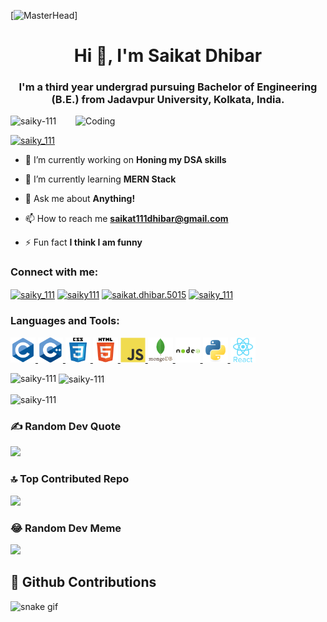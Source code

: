 [![MasterHead](https://developers.giphy.com/branch/master/static/api-512d36c09662682717108a38bbb5c57d.gif)]
<h1 align="center">Hi 👋, I'm Saikat Dhibar</h1>
<h3 align="center">I'm a third year undergrad pursuing Bachelor of Engineering (B.E.) from Jadavpur University, Kolkata, India.</h3>
<img align="right" alt="Coding" width="400" src="https://camo.githubusercontent.com/5ddf73ad3a205111cf8c686f687fc216c2946a75005718c8da5b837ad9de78c9/68747470733a2f2f7468756d62732e6766796361742e636f6d2f4576696c4e657874446576696c666973682d736d616c6c2e676966">

<p align="left"> <img src="https://komarev.com/ghpvc/?username=saiky-111&label=Profile%20views&color=0e75b6&style=flat" alt="saiky-111" /> </p>

<p align="left"> <a href="https://twitter.com/saiky_111" target="blank"><img src="https://img.shields.io/twitter/follow/saiky_111?logo=twitter&style=for-the-badge" alt="saiky_111" /></a> </p>

- 🔭 I’m currently working on **Honing my DSA skills**

- 🌱 I’m currently learning **MERN Stack**

- 💬 Ask me about **Anything!**

- 📫 How to reach me **saikat111dhibar@gmail.com**

- ⚡ Fun fact **I think I am funny**

<h3 align="left">Connect with me:</h3>
<p align="left">
<a href="https://twitter.com/saiky_111" target="blank"><img align="center" src="https://raw.githubusercontent.com/rahuldkjain/github-profile-readme-generator/master/src/images/icons/Social/twitter.svg" alt="saiky_111" height="30" width="40" /></a>
<a href="https://linkedin.com/in/saiky111" target="blank"><img align="center" src="https://raw.githubusercontent.com/rahuldkjain/github-profile-readme-generator/master/src/images/icons/Social/linked-in-alt.svg" alt="saiky111" height="30" width="40" /></a>
<a href="https://fb.com/saikat.dhibar.5015" target="blank"><img align="center" src="https://raw.githubusercontent.com/rahuldkjain/github-profile-readme-generator/master/src/images/icons/Social/facebook.svg" alt="saikat.dhibar.5015" height="30" width="40" /></a>
<a href="https://instagram.com/saiky_111" target="blank"><img align="center" src="https://raw.githubusercontent.com/rahuldkjain/github-profile-readme-generator/master/src/images/icons/Social/instagram.svg" alt="saiky_111" height="30" width="40" /></a>
</p>

<h3 align="left">Languages and Tools:</h3>
<p align="left"> <a href="https://www.cprogramming.com/" target="_blank" rel="noreferrer"> <img src="https://raw.githubusercontent.com/devicons/devicon/master/icons/c/c-original.svg" alt="c" width="40" height="40"/> </a> <a href="https://www.w3schools.com/cpp/" target="_blank" rel="noreferrer"> <img src="https://raw.githubusercontent.com/devicons/devicon/master/icons/cplusplus/cplusplus-original.svg" alt="cplusplus" width="40" height="40"/> </a> <a href="https://www.w3schools.com/css/" target="_blank" rel="noreferrer"> <img src="https://raw.githubusercontent.com/devicons/devicon/master/icons/css3/css3-original-wordmark.svg" alt="css3" width="40" height="40"/> </a> <a href="https://www.w3.org/html/" target="_blank" rel="noreferrer"> <img src="https://raw.githubusercontent.com/devicons/devicon/master/icons/html5/html5-original-wordmark.svg" alt="html5" width="40" height="40"/> </a> <a href="https://developer.mozilla.org/en-US/docs/Web/JavaScript" target="_blank" rel="noreferrer"> <img src="https://raw.githubusercontent.com/devicons/devicon/master/icons/javascript/javascript-original.svg" alt="javascript" width="40" height="40"/> </a> <a href="https://www.mongodb.com/" target="_blank" rel="noreferrer"> <img src="https://raw.githubusercontent.com/devicons/devicon/master/icons/mongodb/mongodb-original-wordmark.svg" alt="mongodb" width="40" height="40"/> </a> <a href="https://nodejs.org" target="_blank" rel="noreferrer"> <img src="https://raw.githubusercontent.com/devicons/devicon/master/icons/nodejs/nodejs-original-wordmark.svg" alt="nodejs" width="40" height="40"/> </a> <a href="https://www.python.org" target="_blank" rel="noreferrer"> <img src="https://raw.githubusercontent.com/devicons/devicon/master/icons/python/python-original.svg" alt="python" width="40" height="40"/> </a> <a href="https://reactjs.org/" target="_blank" rel="noreferrer"> <img src="https://raw.githubusercontent.com/devicons/devicon/master/icons/react/react-original-wordmark.svg" alt="react" width="40" height="40"/> </a> </p>

<p><img align="left" src="https://github-readme-stats.vercel.app/api/top-langs?username=saiky-111&show_icons=true&locale=en&layout=compact" alt="saiky-111" /></p>

<p>&nbsp;<img align="center" src="https://github-readme-stats.vercel.app/api?username=saiky-111&show_icons=true&locale=en" alt="saiky-111" /></p>

<p><img align="center" src="https://github-readme-streak-stats.herokuapp.com/?user=saiky-111&" alt="saiky-111" /></p>

<!--## 🏆 GitHub Trophies
![](https://github-profile-trophy.vercel.app/?username=saiky-111&theme=onedark&no-frame=false&no-bg=false&margin-w=4)-->

### ✍️ Random Dev Quote
![](https://quotes-github-readme.vercel.app/api?type=horizontal&theme=radical)

### 🔝 Top Contributed Repo
![](https://github-contributor-stats.vercel.app/api?username=saiky-111&limit=5&theme=dark&combine_all_yearly_contributions=true)

### 😂 Random Dev Meme
<img src="https://rm.up.railway.app/" width="512px"/>

<!--## 📊 Leetcode Stats
![CompetitiveLin's Leetcode Stats](https://leetcard.jacoblin.cool/saiky-111?theme=light&font=Noto_Sans&ext=heatmap&site=cn)-->

## 🐍 Github Contributions
![snake gif](https://github.com/saiky-111/saiky-111/raw/output/dist/github-contribution-grid-snake.gif)

